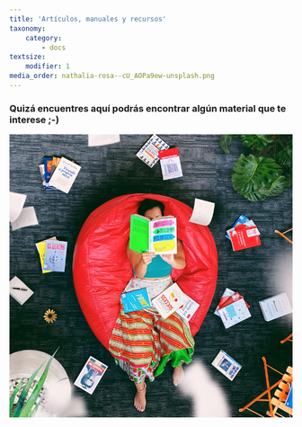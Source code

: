```yaml
---
title: 'Artículos, manuales y recursos'
taxonomy:
    category:
        - docs
textsize:
    modifier: 1
media_order: nathalia-rosa--cU_AOPa9ew-unsplash.png
---
```


### Quizá encuentres aquí podrás encontrar algún material que te interese ;-)

![](nathalia-rosa--cU_AOPa9ew-unsplash.png)